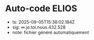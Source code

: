 # Auto-code ELIOS
- ts: 2025-09-05T15:38:02.184Z
- sig: ∞.je.toi.nous.432.528
- note: fichier généré automatiquement